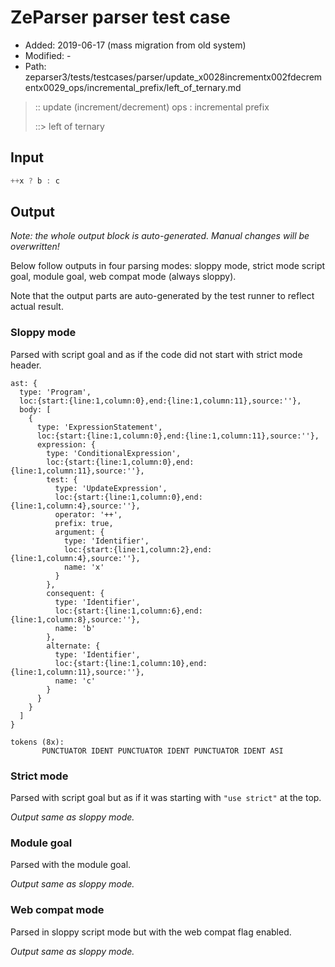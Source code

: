 # ZeParser parser test case

- Added: 2019-06-17 (mass migration from old system)
- Modified: -
- Path: zeparser3/tests/testcases/parser/update_x0028incrementx002fdecrementx0029_ops/incremental_prefix/left_of_ternary.md

> :: update (increment/decrement) ops : incremental prefix
>
> ::> left of ternary

## Input

`````js
++x ? b : c
`````

## Output

_Note: the whole output block is auto-generated. Manual changes will be overwritten!_

Below follow outputs in four parsing modes: sloppy mode, strict mode script goal, module goal, web compat mode (always sloppy).

Note that the output parts are auto-generated by the test runner to reflect actual result.

### Sloppy mode

Parsed with script goal and as if the code did not start with strict mode header.

`````
ast: {
  type: 'Program',
  loc:{start:{line:1,column:0},end:{line:1,column:11},source:''},
  body: [
    {
      type: 'ExpressionStatement',
      loc:{start:{line:1,column:0},end:{line:1,column:11},source:''},
      expression: {
        type: 'ConditionalExpression',
        loc:{start:{line:1,column:0},end:{line:1,column:11},source:''},
        test: {
          type: 'UpdateExpression',
          loc:{start:{line:1,column:0},end:{line:1,column:4},source:''},
          operator: '++',
          prefix: true,
          argument: {
            type: 'Identifier',
            loc:{start:{line:1,column:2},end:{line:1,column:4},source:''},
            name: 'x'
          }
        },
        consequent: {
          type: 'Identifier',
          loc:{start:{line:1,column:6},end:{line:1,column:8},source:''},
          name: 'b'
        },
        alternate: {
          type: 'Identifier',
          loc:{start:{line:1,column:10},end:{line:1,column:11},source:''},
          name: 'c'
        }
      }
    }
  ]
}

tokens (8x):
       PUNCTUATOR IDENT PUNCTUATOR IDENT PUNCTUATOR IDENT ASI
`````

### Strict mode

Parsed with script goal but as if it was starting with `"use strict"` at the top.

_Output same as sloppy mode._

### Module goal

Parsed with the module goal.

_Output same as sloppy mode._

### Web compat mode

Parsed in sloppy script mode but with the web compat flag enabled.

_Output same as sloppy mode._
